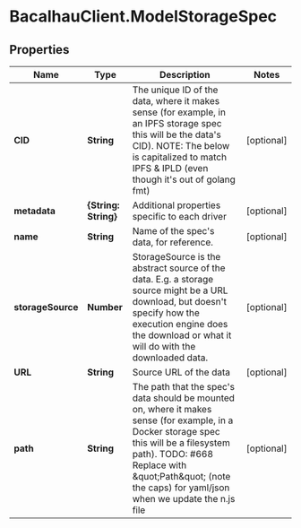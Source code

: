 # BacalhauClient.ModelStorageSpec

## Properties
Name | Type | Description | Notes
------------ | ------------- | ------------- | -------------
**CID** | **String** | The unique ID of the data, where it makes sense (for example, in an IPFS storage spec this will be the data&#x27;s CID). NOTE: The below is capitalized to match IPFS &amp; IPLD (even though it&#x27;s out of golang fmt) | [optional] 
**metadata** | **{String: String}** | Additional properties specific to each driver | [optional] 
**name** | **String** | Name of the spec&#x27;s data, for reference. | [optional] 
**storageSource** | **Number** | StorageSource is the abstract source of the data. E.g. a storage source might be a URL download, but doesn&#x27;t specify how the execution engine does the download or what it will do with the downloaded data. | [optional] 
**URL** | **String** | Source URL of the data | [optional] 
**path** | **String** | The path that the spec&#x27;s data should be mounted on, where it makes sense (for example, in a Docker storage spec this will be a filesystem path). TODO: #668 Replace with \&quot;Path\&quot; (note the caps) for yaml/json when we update the n.js file | [optional] 
